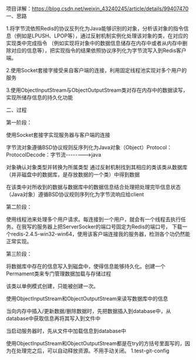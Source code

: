 项目详解：https://blog.csdn.net/weixin_43240245/article/details/99407470
一、思路

1.将字节流依照Redis的协议反列化为Java能够识别的对象，分析该对象的指令信息（例如是LPUSH、LPOP等），通过反射机制实例化处理该对象的类，在对应的实现类中完成指令 （例如实现将对象中的数据信息储存在内存中或者从内存中删除对应的信息等），把实现指令的结果依照协议序列化为字节流写入到Redis客户端。

2.使用Socket套接字接受来自客户端的连接，利用固定线程池实现对多个用户的服务

3.使用ObjectInputStream与ObjectOutputStream类对存在内存中的数据读写，实现所储存信息的持久化功能

二、过程

第一阶段：

使用Socket套接字实现服务器与客户端的连接

字节流对象遵循BSD协议规则反序列化为Java对象（Object）Protocol：ProtocolDecode：字节流-------->java

对象确认对象类型并转换为所属类型
通过反射机制找到其相应的类该类从数据库（并非磁盘中的数据库，是存放数据的一个类）中得到数据

在该类中对所收到的数据与数据库中的数据信息结合处理把处理完毕信息状态（Java对象）遵循BSD协议规则序列化为字节流响应给client

第二阶段：

使用线程池来处理多个用户请求。每连接到一个用户，就会有一个线程去执行任务。在我写的服务器上把ServerSocker的端口号固定为Redis的端口号，
下载一个redis-2.4.5-win32-win64，使用该客户端连接我的服务器，检测各个功仍然能正常实现。

第三阶段：

将数据库中存在的信息写入到磁盘中，使得信息能够持久化。创建一个Permament类来专门管理数据加载与存储过程

该类以单例模式创建，只能被创建一次。

使用ObjectInputStream和ObjectOutputStream来读写数据库中的信息

当向内存中插入/更新数据/删除数据时，先把数据插入到database中，从database中获取信息再将其写入到文件中

当启动服务器时，先从文件中加载信息到database中


使用ObjectInputStream和ObjectOutputStream都是在try的方括号里面写的，因为在处理完之后，可以自动释放资源。不用手动关闭。
1.test-git-config
